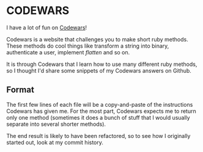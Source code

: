 CODEWARS
===

I have a lot of fun on [Codewars]! 

Codewars is a website that challenges you to make short ruby methods. These methods do cool things like transform a string into binary, authenticate a user, implement *flatten* and so on.

It is through Codewars that I learn how to use many different ruby methods, so I thought I'd share some snippets of my Codewars answers on Github.

Format
--

The first few lines of each file will be a copy-and-paste of the instructions Codewars has given me. For the most part, Codewars expects me to return only one method (sometimes it does a bunch of stuff that I would usually separate into several shorter methods). 

The end result is likely to have been refactored, so to see how I originally started out, look at my commit history.


[Codewars]:http://www.codewars.com/
